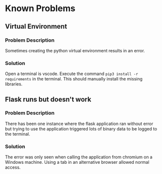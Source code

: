 # Known Problems

## Virtual Environment

### Problem Description
Sometimes creating the python virtual environment results in an error.  

### Solution
Open a terminal is vscode.  Execute the command
`pip3 install -r requirements` in the terminal.  This should manually install the missing libraries.

## Flask runs but doesn't work

### Problem Description
There has been one instance where the flask application ran without error but trying to use the application triggered lots of binary data to be logged to the terminal. 

### Solution
The error was only seen when calling the application from chromium on a Windows machine.
Using a tab in an alternative browser allowed normal access.